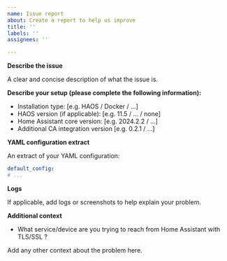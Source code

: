 ```yaml
---
name: Issue report
about: Create a report to help us improve
title: ''
labels: ''
assignees: ''

---
```


**Describe the issue**

A clear and concise description of what the issue is.

**Describe your setup (please complete the following information):**

 - Installation type: [e.g. HAOS / Docker / ...]
 - HAOS version (if applicable): [e.g. 11.5 / ... / none]
 - Home Assistant core version: [e.g. 2024.2.2 / ...]
 - Additional CA integration version [e.g. 0.2.1 / ...]

**YAML configuration extract**

An extract of your YAML configuration:

```yaml
default_config:
# ...
```

**Logs**

If applicable, add logs or screenshots to help explain your problem.

**Additional context**

 - What service/device are you trying to reach from Home Assistant with TLS/SSL ?

Add any other context about the problem here.
